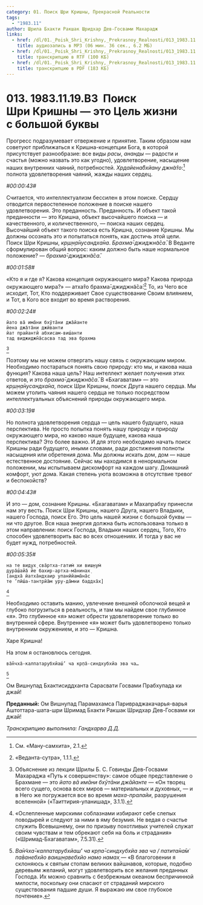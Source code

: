 ```yaml
---
category: 01. Поиск Шри Кришны, Прекрасной Реальности
tags:
  - "1983.11"
author: Шрила Бхакти Ракшак Шридхар Дев-Госвами Махарадж
links:
  - href: /dl/01._Poisk_Shri_Krishny,_Prekrasnoy_Realnosti/013_1983.11.19.B3_SridharMj_Poisk_Shri_Krishny--jeto_Cel_zhizni_s_bolshoj_bukvy.mp3
    title: аудиозапись в MP3 (06 мин. 36 сек., 6.2 МБ)
  - href: /dl/01._Poisk_Shri_Krishny,_Prekrasnoy_Realnosti/013_1983.11.19.B3_SridharMj_Poisk_Shri_Krishny--jeto_Cel_zhizni_s_bolshoj_bukvy.rtf
    title: транскрипцию в RTF (100 КБ)
  - href: /dl/01._Poisk_Shri_Krishny,_Prekrasnoy_Realnosti/013_1983.11.19.B3_SridharMj_Poisk_Shri_Krishny--jeto_Cel_zhizni_s_bolshoj_bukvy.pdf
    title: транскрипцию в PDF (183 КБ)
---
```


# 013. 1983.11.19.B3  Поиск Шри Кришны — это Цель жизни с большой буквы

Прогресс подразумевает отвержение и принятие. Таким образом нам советуют приближаться к Кришна-концепции Бога, в которой присутствует разнообразие: все виды *расы*, *ананды* — радости и счастья (можно назвать это как угодно), удовлетворение, насыщение наших внутренних чаяний, потребностей. *Хр̣дайена̄бхйану джн̃а̄то*:[^_ftn1] полнота удовлетворения чаяний, жажды наших сердец.

*#00:00:43#*

Считается, что интеллектуализм бессилен в этом поиске. Сердцу отводится первостепенное положение в поиске нашего удовлетворения. Это преданность. Преданность. И объект такой преданности — это Кришна, объект высочайшего поиска — и качественного, и количественного, — поиска наших сердец. Высочайший объект такого поиска есть Кришна, сознание Кришны. Мы должны осознать это и попытаться понять, как достичь этой цели. Поиск Шри Кришны, *кр̣ш̣н̣а̄нусандха̄на*. *Брахма̄-джиджн̃а̄са̄*. В Веданте сформулирован общий вопрос: каким должно быть наше нормальное положение? — *брахма̄-джиджн̃а̄са̄*.

*#00:01:58#*

«Кто я и где я? Какова концепция окружающего мира? Какова природа окружающего мира?» — атха̄то брахма̄-джиджн̃а̄са̄:[^_ftn2] То, из Чего все исходит, Тот, Кто поддерживает Свое существование Своим влиянием, и Тот, в Кого все входит во время растворения.

*#00:02:24#*

    йато ва̄ има̄ни бхӯта̄ни джа̄йанте
    йена джа̄та̄ни джӣванти
    йат прайантй абхисам-виш́анти
    тад виджиджн̃а̄сасва тад эва брахма
[^_ftn3]

Поэтому мы не можем отвергать нашу связь с окружающим миром. Необходимо постараться понять свою природу: кто мы, и какова наша функция? Какова наша цель? Наш интеллект желает получения этих ответов, и это *брахма̄-джиджн̃а̄са̄*. В «Бхагаватам» — это *кр̣ш̣н̣а̄нусандха̄на*, поиск Шри Кришны, поиск Друга нашего сердца. Мы можем утолить чаяния нашего сердца не только посредством интеллектуальных объяснений природы окружающего мира.

*#00:03:19#*

Но полнота удовлетворения сердца — цель нашего будущего, наша перспектива. Не просто попытка понять нашу природу и природу окружающего мира, но каково наше будущее, какова наша перспектива? Это более важно. И для этого необходимо начать поиск Кришны ради будущего, иными словами, ради достижения полноты насыщения или обретения дома. Мы должны искать дом, дом — наше естественное достояние. Сейчас мы находимся в ненормальном положении, мы испытываем дискомфорт на каждом шагу. Домашний комфорт, уют дома. Какая степень уюта возможна в отсутствие тревог и беспокойств?

*#00:04:43#*

И это — дом, сознание Кришны. «Бхагаватам» и Махапрабху принесли нам эту весть. Поиск Шри Кришны, нашего Друга, нашего Владыки, нашего Господа, поиск Его. Это цель нашей жизни с большой буквы — ни что другое. Вся наша энергия должна быть использована только в этом направлении: поиск Господа, Владыки наших сердец, Того, Кто способен удовлетворить вас во всех отношениях. И тогда у вас не будет нужд, потребностей.

*#00:05:35#*

    на те видух̣ сва̄ртха-гатим̇ хи виш̣н̣ум̇
    дура̄ш́айа̄ йе бахир-артха-ма̄нинах̣
    [андха̄ йатха̄ндхаир упанӣйама̄на̄с
    те ’пӣш́а-тантрйа̄м уру-да̄мни баддха̄х̣]
[^_ftn4]

Необходимо оставить манию, увлечение внешней оболочкой вещей и глубоко погрузиться в реальность, и там мы найдем свое глубинное «я». Это глубинное «я» может обрести удовлетворение только во внутренней сфере. Внутреннее «я» может быть удовлетворено только внутренним окружением, и это — Кришна.

Харе Кришна!

На этом я остановлюсь сегодня.

    ва̄н̃чха̄-калпатарубхйаш́’ ча кр̣па̄-синдхубхйа эва ча…
[^_ftn5]

Ом Вишнупад Бхактисиддханта Сарасвати Госвами Прабхупада ки джай!

**Преданный:** Ом Вишнупад Парамахамса Паривраджакачарья-варья Аштоттара-шата-шри Шримад Бхакти Ракшак Шридхар Дев-Госвами ки джай!

*Транскрипцию выполнила: Гандхарва Д.Д.*



[^_ftn1]: См. «Ману-самхита», 2.1.

[^_ftn2]: «Веданта-сутра», 1.1.1.

[^_ftn3]: Объяснение из лекции Шрилы Б. С. Говинды Дев-Госвами Махараджа «Путь к совершенству»: самое общее представление о Брахмане — это *йато вā имāни бхӯтāни джāйанте* — «Он творец всего сущего, основа всех миров — материальных и духовных, — и в Него же погружается все во время *маха-пралайи*, разрушения вселенной» («Таиттирия-упанишад», 3.1.1).

[^_ftn4]: «Ослепленные мирскими соблазнами избирают себе слепых поводырей и следуют за ними в яму безумия. Не ведая о счастье служить Всевышнему, они по призыву похотливых учителей служат своим чувствам и тем обрекают себя на боль и страдания» («Шримад-Бхагаватам», 7.5.31).

[^_ftn5]: *Ва̄н̃чха̄-калпатарубхйаш́’ ча кр̣па̄-синдхубхйа эва ча / патита̄на̄м̇ па̄ванебхйо ваиш̣н̣авебхйо намо намах̣* — «В благоговении я склоняюсь к святым стопам великих вайшнавов, которые, подобно деревьям желаний, могут удовлетворить все желания преданных Господа. Их можно сравнить с безбрежным океаном беспричинной милости, поскольку они спасают от страданий мирского существования падшие души. Я выражаю им свое глубокое почтение».

